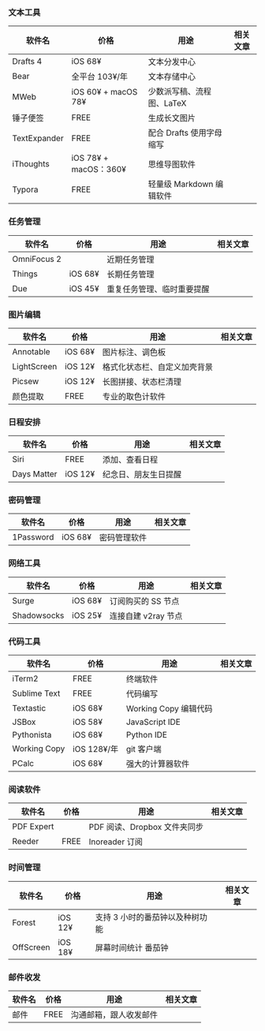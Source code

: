 ### 文本工具
| 软件名       | 价格 | 用途                      | 相关文章 |
| ------------ | ---- | ------------------------- | -------- |
| Drafts 4     | iOS 68¥     | 文本分发中心              |          |
| Bear         | 全平台 103¥/年    | 文本存储中心              |          |
| MWeb         | iOS 60¥ + macOS 78¥ | 少数派写稿、流程图、LaTeX |          |
| 锤子便签      | FREE     | 生成长文图片              |          |
| TextExpander | FREE    | 配合 Drafts 使用字母缩写  |          |
| iThoughts    | iOS 78¥ + macOS：360¥     | 思维导图软件              |          |
| Typora       | FREE     | 轻量级 Markdown 编辑软件  |          |

### 任务管理

| 软件名    | 价格 | 用途                       | 相关文章 |
| --------- | ---- | -------------------------- | -------- |
| OmniFocus 2 |      | 近期任务管理               |          |
| Things      | iOS 68¥   | 长期任务管理               |          |
| Due         | iOS 45¥   | 重复任务管理、临时重要提醒 |          |

### 图片编辑

| 软件名         | 价格 | 用途                         | 相关文章 |
| -------------- | ---- | ---------------------------- | -------- |
| Annotable      | iOS 68¥   | 图片标注、调色板             |          |
| LightScreen    | iOS 12¥   | 格式化状态栏、自定义加壳背景 |          |
| Picsew         | iOS 12¥   | 长图拼接、状态栏清理         |          |
| 颜色提取        |  FREE    | 专业的取色计软件             |          |

### 日程安排

| 软件名          | 价格 | 用途                     | 相关文章 |
| --------------- | ---- | ------------------------ | -------- |
| Siri            | FREE     | 添加、查看日程           |          |
| Days Matter     | iOS 12¥  | 纪念日、朋友生日提醒     |          |

### 密码管理

| 软件名    | 价格 | 用途         | 相关文章 |
| --------- | ---- | ------------ | -------- |
| 1Password | iOS 68¥   | 密码管理软件 |          |

### 网络工具

| 软件名          | 价格 | 用途                    | 相关文章 |
| --------------- | ---- | ----------------------- | -------- |
| Surge           | iOS 68¥  | 订阅购买的 SS 节点      |          |
| Shadowsocks     | iOS 25¥  | 连接自建 v2ray 节点     |          |

### 代码工具

| 软件名         | 价格 | 用途                  | 相关文章 |
| -------------- | ---- | --------------------- | -------- |
| iTerm2         | FREE | 终端软件              |          |
| Sublime Text   | FREE | 代码编写              |          |
| Textastic      | iOS 68¥  | Working Copy 编辑代码 |          |
| JSBox          | iOS 58¥  | JavaScript IDE        |          |
| Pythonista     | iOS 68¥  | Python IDE            |          |
| Working Copy   | iOS 128¥/年  | git 客户端            |          |
| PCalc          | iOS 68¥  | 强大的计算器软件      |          |

### 阅读软件

| 软件名     | 价格 | 用途                         | 相关文章 |
| ---------- | ---- | ---------------------------- | -------- |
| PDF Expert |      | PDF 阅读、Dropbox 文件夹同步 |          |
| Reeder     | FREE   | Inoreader 订阅               |          |

### 时间管理

| 软件名    | 价格 | 用途                            | 相关文章 |
| --------- | ---- | ------------------------------- | -------- |
| Forest    | iOS 12¥     | 支持 3 小时的番茄钟以及种树功能 |          |
| OffScreen | iOS 18¥     | 屏幕时间统计 番茄钟             |          |

### 邮件收发

| 软件名    | 价格 | 用途                       | 相关文章 |
| --------- | ---- | -------------------------- | -------- |
| 邮件      | FREE    | 沟通邮箱，跟人收发邮件     |          |
